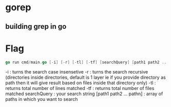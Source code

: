 # gorep

## building grep in go

# Flag

```go
go run cmd/main.go [-i] [-r] [-tl] [-tf] [searchQuery] [path1 path2 ... pathn]
```

-i : turns the search case insensetive
-r : turns the search recursive (directories inside directories, default is 1 layer ie if you provide directory as path then it will give result based on files inside that directory only)
-tl : returns total number of lines matched
-tf : returns total number of files matched
searchQuery : your search string
[path1 path2 ... pathn] : array of paths in which you want to search
